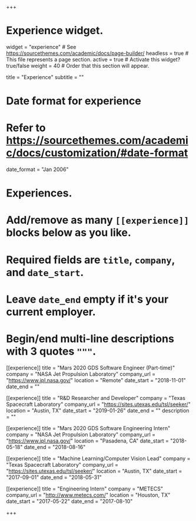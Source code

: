 +++
# Experience widget.
widget = "experience"  # See https://sourcethemes.com/academic/docs/page-builder/
headless = true  # This file represents a page section.
active = true  # Activate this widget? true/false
weight = 40  # Order that this section will appear.

title = "Experience"
subtitle = ""

# Date format for experience
#   Refer to https://sourcethemes.com/academic/docs/customization/#date-format
date_format = "Jan 2006"

# Experiences.
#   Add/remove as many `[[experience]]` blocks below as you like.
#   Required fields are `title`, `company`, and `date_start`.
#   Leave `date_end` empty if it's your current employer.
#   Begin/end multi-line descriptions with 3 quotes `"""`.

[[experience]]
  title = "Mars 2020 GDS Software Engineer (Part-time)"
  company = "NASA Jet Propulsion Laboratory"
  company_url = "https://www.jpl.nasa.gov/"
  location = "Remote"
  date_start = "2018-11-01"
  date_end = ""

[[experience]]
  title = "R&D Researcher and Developer"
  company = "Texas Spacecraft Laboratory"
  company_url = "https://sites.utexas.edu/tsl/seeker/"
  location = "Austin, TX"
  date_start = "2019-01-26"
  date_end = ""
  description = ""

[[experience]]
  title = "Mars 2020 GDS Software Engineering Intern"
  company = "NASA Jet Propulsion Laboratory"
  company_url = "https://www.jpl.nasa.gov/"
  location = "Pasadena, CA"
  date_start = "2018-05-18"
  date_end = "2018-08-16"
  

[[experience]]
  title = "Machine Learning/Computer Vision Lead"
  company = "Texas Spacecraft Laboratory"
  company_url = "https://sites.utexas.edu/tsl/seeker/"
  location = "Austin, TX"
  date_start = "2017-09-01"
  date_end = "2018-05-31"

[[experience]]
  title = "Engineering Intern"
  company = "METECS"
  company_url = "http://www.metecs.com/"
  location = "Houston, TX"
  date_start = "2017-05-22"
  date_end = "2017-08-10"

+++
